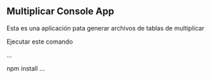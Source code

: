 

## Multiplicar Console App

Esta es una aplicación pata generar archivos de tablas de multiplicar 

Ejecutar este comando

...

npm install
...